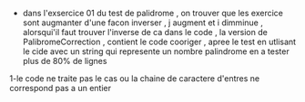 - dans l'exsercice 01 du test de palidrome , on trouver que les exercice sont augmanter d'une facon inverser , j augment et i dimminue , alorsqui'il faut trouver l'inverse de ca dans le code , la version de PalibromeCorrection  , contient le code cooriger , apree le test en utlisant le cide avec un string qui represente un nombre palindrome en a tester plus de 80% de lignes 

1-le code ne traite pas le cas ou la chaine de caractere d'entres ne correspond pas a un entier 
